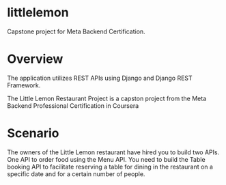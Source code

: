 # littlelemon
Capstone project for Meta Backend Certification. 
# Overview
The application utilizes REST APIs using Django and Django REST Framework.

The Little Lemon Restaurant Project is a capston project from the Meta Backend Professional Certification in Coursera

# Scenario
The owners of the Little Lemon restaurant have hired you to build two APIs. One API to order food using the Menu API. 
You need to build the Table booking API to facilitate reserving a table for dining in the restaurant on a specific date and for a certain number of people.


